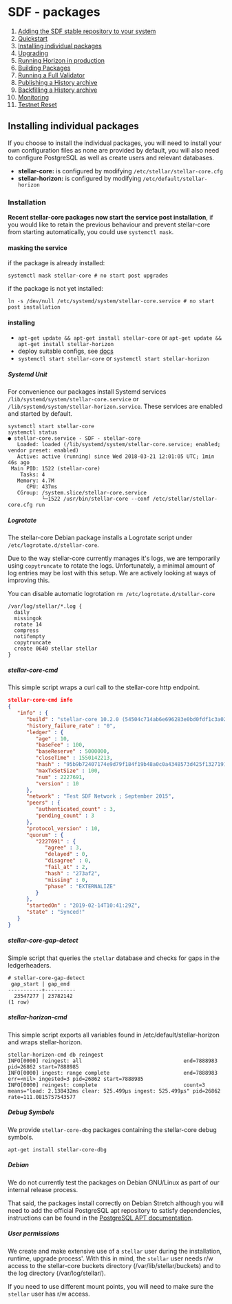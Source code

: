 # SDF - packages
  
1.  [Adding the SDF stable repository to your system](adding-the-sdf-stable-repository-to-your-system.md)
2.  [Quickstart](quickstart.md)
3.  [Installing individual packages](installing-individual-packages.md)
4.  [Upgrading](upgrading.md)
5.  [Running Horizon in production](running-horizon-in-production.md)
6.  [Building Packages](building-packages.md)
7.  [Running a Full Validator](running-a-full-validator.md)
8.  [Publishing a History archive](publishing-a-history-archive.md)
9.  [Backfilling a History archive](backfilling-a-history-archive.md)
10. [Monitoring](monitoring.md)
11. [Testnet Reset](testnet-reset.md)

## Installing individual packages

If you choose to install the individual packages, you will need to install your own configuration files as none are provided by default, you will also need to configure PostgreSQL as well as create users and relevant databases.

* **stellar-core:** is configured by modifying `/etc/stellar/stellar-core.cfg`
* **stellar-horizon:** is configured by modifying `/etc/default/stellar-horizon`

### Installation

**Recent stellar-core packages now start the service post installation**, if you would like to retain the previous behaviour and prevent stellar-core from starting automatically, you could use `systemctl mask`.

#### masking the service

if the package is already installed:

```
systemctl mask stellar-core # no start post upgrades
```

if the package is not yet installed:

```
ln -s /dev/null /etc/systemd/system/stellar-core.service # no start post installation
```

#### installing

* `apt-get update && apt-get install stellar-core` or `apt-get update && apt-get install stellar-horizon`
* deploy suitable configs, see [docs](https://www.stellar.org/developers/software/)
* `systemctl start stellar-core` or `systemctl start stellar-horizon`

##### Systemd Unit

For convenience our packages install Systemd services `/lib/systemd/system/stellar-core.service` or `/lib/systemd/system/stellar-horizon.service`. These services are enabled and started by default.

```
systemctl start stellar-core
systemctl status
● stellar-core.service - SDF - stellar-core
   Loaded: loaded (/lib/systemd/system/stellar-core.service; enabled; vendor preset: enabled)
   Active: active (running) since Wed 2018-03-21 12:01:05 UTC; 1min 46s ago
 Main PID: 1522 (stellar-core)
    Tasks: 4
   Memory: 4.7M
      CPU: 437ms
   CGroup: /system.slice/stellar-core.service
           └─1522 /usr/bin/stellar-core --conf /etc/stellar/stellar-core.cfg run
```

##### Logrotate

The stellar-core Debian package installs a Logrotate script under `/etc/logrotate.d/stellar-core`.

Due to the way stellar-core currently manages it's logs, we are temporarily using `copytruncate` to rotate the logs. Unfortunately, a minimal amount of log entries may be lost with this setup. We are actively looking at ways of improving this.

You can disable automatic logrotation `rm /etc/logrotate.d/stellar-core`

```
/var/log/stellar/*.log {
  daily
  missingok
  rotate 14
  compress
  notifempty
  copytruncate
  create 0640 stellar stellar
}
```

##### stellar-core-cmd

This simple script wraps a curl call to the stellar-core http endpoint.

```json
stellar-core-cmd info
{
   "info" : {
      "build" : "stellar-core 10.2.0 (54504c714ab6e696283e0bd0fdf1c3a029b7c88b)",
      "history_failure_rate" : "0",
      "ledger" : {
         "age" : 10,
         "baseFee" : 100,
         "baseReserve" : 5000000,
         "closeTime" : 1550142213,
         "hash" : "95b9b72407174e9d79f184f19b48a0c0a4348573d425f1327191c89fbe2e8235",
         "maxTxSetSize" : 100,
         "num" : 2227691,
         "version" : 10
      },
      "network" : "Test SDF Network ; September 2015",
      "peers" : {
         "authenticated_count" : 3,
         "pending_count" : 3
      },
      "protocol_version" : 10,
      "quorum" : {
         "2227691" : {
            "agree" : 3,
            "delayed" : 0,
            "disagree" : 0,
            "fail_at" : 2,
            "hash" : "273af2",
            "missing" : 0,
            "phase" : "EXTERNALIZE"
         }
      },
      "startedOn" : "2019-02-14T10:41:29Z",
      "state" : "Synced!"
   }
}
```

##### stellar-core-gap-detect

Simple script that queries the `stellar` database and checks for gaps in the ledgerheaders.

```
# stellar-core-gap-detect
 gap_start | gap_end
-----------+----------
  23547277 | 23782142
(1 row)
```

##### stellar-horizon-cmd

This simple script exports all variables found in /etc/default/stellar-horizon and wraps stellar-horizon.

```
stellar-horizon-cmd db reingest
INFO[0000] reingest: all                                 end=7888983 pid=26862 start=7888985
INFO[0000] ingest: range complete                        end=7888983 err=<nil> ingested=3 pid=26862 start=7888985
INFO[0000] reingest: complete                            count=3 means="load: 2.138432ms clear: 525.499µs ingest: 525.499µs" pid=26862 rate=111.0815757543577
```

##### Debug Symbols

We provide `stellar-core-dbg` packages containing the stellar-core debug symbols.

```
apt-get install stellar-core-dbg
```

##### Debian

We do not currently test the packages on Debian GNU/Linux as part of our internal release process.

That said, the packages install correctly on Debian Stretch although you will need to add the official PostgreSQL apt repository to satisfy dependencies, instructions can be found in the [PostgreSQL APT documentation](https://wiki.postgresql.org/wiki/Apt#Quickstart).

##### User permissions

We create and make extensive use of a `stellar` user during the installation, runtime, upgrade process'. With this in mind, the `stellar` user needs r/w access to the stellar-core buckets directory (/var/lib/stellar/buckets) and to the log directory (/var/log/stellar/).

If you need to use different mount points, you will need to make sure the `stellar` user has r/w access.
